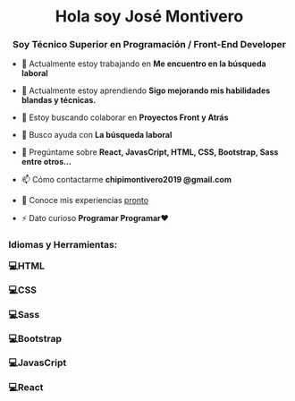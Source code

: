 <h1 align="center">Hola soy José Montivero</h1>
<h3 align="center">Soy Técnico Superior en Programación / Front-End Developer</h3>

- 🔭 Actualmente estoy trabajando en **Me encuentro en la búsqueda laboral**

- 🌱 Actualmente estoy aprendiendo **Sigo mejorando mis habilidades blandas y técnicas.**

- 👯 Estoy buscando colaborar en **Proyectos Front y Atrás**

- 🤝 Busco ayuda con **La búsqueda laboral**

- 💬 Pregúntame sobre **React, JavasCript, HTML, CSS, Bootstrap, Sass entre otros...**

- 📫 Cómo contactarme **chipimontivero2019 @gmail.com**

- 📄 Conoce mis experiencias [pronto](pronto)

- ⚡ Dato curioso **Programar Programar❤**


<h3 align="left">Idiomas y Herramientas:</ h3>
<p align="left">
💻HTML

💻CSS

💻Sass

💻Bootstrap

💻JavasCript

💻React

</p>
